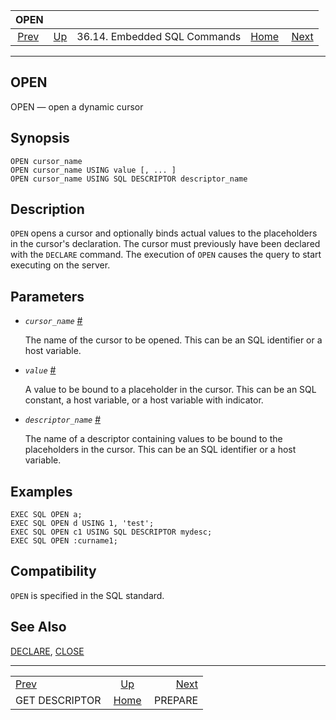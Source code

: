 <!--?xml version="1.0" encoding="UTF-8" standalone="no"?-->

|                          OPEN                          |                                                             |                              |                                                       |                                          |
| :----------------------------------------------------: | :---------------------------------------------------------- | :--------------------------: | ----------------------------------------------------: | ---------------------------------------: |
| [Prev](ecpg-sql-get-descriptor.html "GET DESCRIPTOR")  | [Up](ecpg-sql-commands.html "36.14. Embedded SQL Commands") | 36.14. Embedded SQL Commands | [Home](index.html "PostgreSQL 17devel Documentation") |  [Next](ecpg-sql-prepare.html "PREPARE") |

***

## OPEN

OPEN — open a dynamic cursor

## Synopsis

    OPEN cursor_name
    OPEN cursor_name USING value [, ... ]
    OPEN cursor_name USING SQL DESCRIPTOR descriptor_name

## Description

`OPEN` opens a cursor and optionally binds actual values to the placeholders in the cursor's declaration. The cursor must previously have been declared with the `DECLARE` command. The execution of `OPEN` causes the query to start executing on the server.

## Parameters

* *`cursor_name`* [#](#ECPG-SQL-OPEN-CURSOR-NAME)

    The name of the cursor to be opened. This can be an SQL identifier or a host variable.

* *`value`* [#](#ECPG-SQL-OPEN-VALUE)

    A value to be bound to a placeholder in the cursor. This can be an SQL constant, a host variable, or a host variable with indicator.

* *`descriptor_name`* [#](#ECPG-SQL-OPEN-DESCRIPTOR-NAME)

    The name of a descriptor containing values to be bound to the placeholders in the cursor. This can be an SQL identifier or a host variable.

## Examples

    EXEC SQL OPEN a;
    EXEC SQL OPEN d USING 1, 'test';
    EXEC SQL OPEN c1 USING SQL DESCRIPTOR mydesc;
    EXEC SQL OPEN :curname1;

## Compatibility

`OPEN` is specified in the SQL standard.

## See Also

[DECLARE](ecpg-sql-declare.html "DECLARE"), [CLOSE](sql-close.html "CLOSE")

***

|                                                        |                                                             |                                          |
| :----------------------------------------------------- | :---------------------------------------------------------: | ---------------------------------------: |
| [Prev](ecpg-sql-get-descriptor.html "GET DESCRIPTOR")  | [Up](ecpg-sql-commands.html "36.14. Embedded SQL Commands") |  [Next](ecpg-sql-prepare.html "PREPARE") |
| GET DESCRIPTOR                                         |    [Home](index.html "PostgreSQL 17devel Documentation")    |                                  PREPARE |
